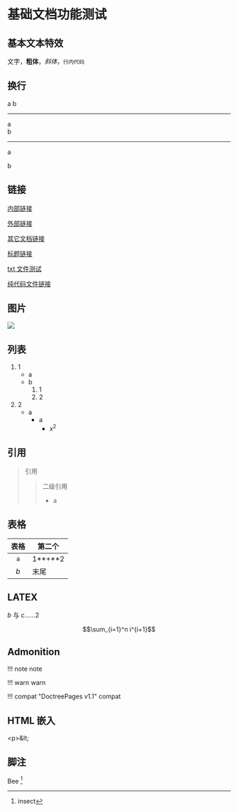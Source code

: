 # 基础文档功能测试
## 基本文本特效
文字，**粗体**，*斜体*，`行内代码`

## 换行
a
b

---

a\
b

---
a

b

## 链接
[内部链接](#表格)

[外部链接](http://info.cern.ch/)

[其它文档链接](../zh/usage.md)

[标题链接](../zh/usage.md#github-action)

[txt 文件测试](txtfiletest.txt)

[纯代码文件链接](https://learn.juliacn.com/docs/lists/typetree1.8.html#L20-L50)

## 图片
![](https://github.com/favicon.ico)

## 列表
1. 1
	* a
	* b
		1. 1
		2. 2
2. 2
	* a
		* a
			* $x^2$

## 引用
> 引用
> > 二级引用
> > * a

## 表格
| 表格 | 第二个 |
| :-: | --- |
| `a` | 1**+**2 |
| $b$ | 末尾 |

## LATEX
$b$ 与 $c……2$

$$\sum_{i=1}^n i^{i+1}$$

## Admonition
!!! note
	note

!!! warn
	warn

!!! compat "DoctreePages v1.1"
	compat

## HTML 嵌入
<p>&lt;p&gt;&amp;lt;</p>

## 脚注
Bee [^1]

[^1]: insect
[^2]: 脚注2
